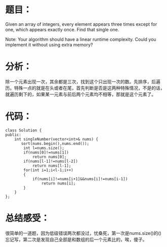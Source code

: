 题目：
==
Given an array of integers, every element appears three times except for one, which appears exactly once. Find that single one.

Note:
Your algorithm should have a linear runtime complexity. Could you implement it without using extra memory?

分析：
==
除一个元素出现一次，其余都是三次，找到这个只出现一次的数。先排序，后遍历。特殊一点的就是在头或者在尾，首先判断是否是这两种特殊情况，不是的话，就遍历剩下的，如果某一元素与前后两个元素均不相等，那就是这个元素了。

代码：
==
```C++:
class Solution {
public:
    int singleNumber(vector<int>& nums) {
       sort(nums.begin(),nums.end());
        int l=nums.size();
        if(nums[0]!=nums[1])
            return nums[0];
        if(nums[l-1]!=nums[l-2])
            return nums[l-1];
        for(int i=1;i<l-1;i++)
        {
            if(nums[i]!=nums[i+1]&&nums[i]!=nums[i-1])
                return nums[i];
        }
    }
};
```

总结感受：
==
很简单的一道题，因为低级错误两次都没过，忧桑死，第一次是nums.size()的()忘记写，第二次是发现自己全部是和数组的后一个元素比的，唉，傻子。
